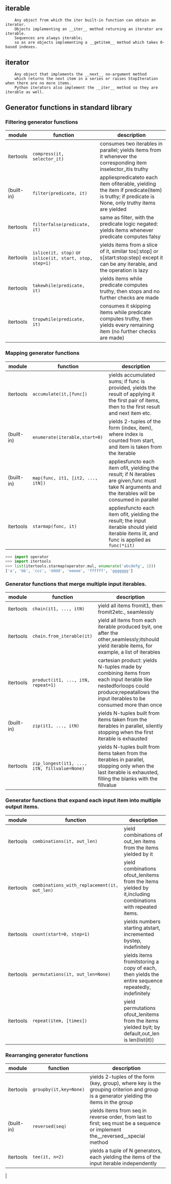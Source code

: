 ## iterable

```
    Any object from which the iter built-in function can obtain an iterator.
    Objects implementing an __iter__ method returning an iterator are iterable.
    Sequences are always iterable;
    so as are objects implementing a __getitem__ method which takes 0-based indexes.
```

## iterator

```
    Any object that implements the __next__ no-argument method
    which returns the next item in a series or raises StopIteration when there are no more items.
    Python iterators also implement the __iter__ method so they are iterable as well.
```

## Generator functions in standard library

### Filtering generator functions

  |module|function|description|
  |---|---|---|
  |itertools|`compress(it, selector_it)`|consumes two iterables in parallel; yields items from it whenever the corresponding item inselector_itis truthy|
  |(built-in)|`filter(predicate, it)`|appliespredicateto each item ofiterable, yielding the item if predicate(item) is truthy; if predicate is None, only truthy items are yielded|
  |itertools|`filterfalse(predicate, it)`|same as filter, with the predicate logic negated: yields items whenever predicate computes falsy|
  |itertools|`islice(it, stop)` or `islice(it, start, stop, step=1)`|yields items from a slice of it, similar tos[:stop] or s[start:stop:step] except it can be any iterable, and the operation is lazy|
  |itertools|`takewhile(predicate, it)`|yields items while predicate computes truthy, then stops and no further checks are made|
  |itertools|`tropwhile(predicate, it)`|consumes it skipping items while predicate computes truthy, then yields every remaining item (no further checks are made)|

### Mapping generator functions

|module|function|description|
|---|---|---|
|itertools|`accumulate(it,[func])`| yields accumulated sums; if func is provided, yields the result of applying it the first pair of items, then to the first result and next item etc.|
|(built-in)|`enumerate(iterable,start=0)`| yields 2-tuples of the form (index, item), where index is counted from start, and item is taken from the iterable|
|(built-in)|`map(func, it1, [it2, ..., itN])`| appliesfuncto each item ofit, yielding the result; if N iterables are given,func must take N arguments and the iterables will be consumed in parallel|
|itertools|`starmap(func, it)`|appliesfuncto each item ofit, yielding the result; the input iterable should yield iterable items iit, and func is applied as `func(*iit)`|
    
    
```python
>>> import operator
>>> import itertools
>>> list(itertools.starmap(operator.mul, enumerate('abcdefg', 1)))
['a', 'bb', 'ccc', 'dddd', 'eeeee', 'ffffff', 'ggggggg']
```

### Generator functions that merge multiple input iterables.

|module|function|description|
|---|---|--|
|itertools|`chain(it1, ..., itN)`|yield all items fromit1, then fromit2etc., seamlessly|
|itertools|`chain.from_iterable(it)`|yield all items from each iterable produced byit, one after the other,seamlessly;itshould yield iterable items, for example, a list of iterables|
|itertools|`product(it1, ..., itN, repeat=1)`|cartesian product: yields N-tuples made by combining items from each input iterable like nestedforloops could produce;repeatallows the input iterables to be consumed more than once|
|(built-in)|`zip(it1, ..., itN)`|yields N-tuples built from items taken from the iterables in parallel, silently stopping when the first iterable is exhausted|
|itertools|`zip_longest(it1, ..., itN, fillvalue=None)`|yields N-tuples built from items taken from the iterables in parallel, stopping only when the last iterable is exhausted, filling the blanks with the fillvalue|



### Generator functions that expand each input item into multiple output items.

|module|function|description|
|---|---|---|
|itertools|`combinations(it, out_len)`|yield combinations of out_len items from the items yielded by it|
|itertools|`combinations_with_replacement(it, out_len)`|yield combinations ofout_lenitems from the items yielded by it,including combinations with repeated items.|
|itertools|`count(start=0, step=1)`|yields numbers starting atstart, incremented bystep, indefinitely|
|itertools|`permutations(it, out_len=None)`|yields items fromitstoring a copy of each, then yields the entire sequence repeatedly, indefinitely|
|itertools|`repeat(item, [times])`|yield permutations ofout_lenitems from the items yielded byit; by default,out_len is len(list(it))|

### Rearranging generator functions

|module|function|description|
|---|---|---|
|itertools|`groupby(it,key=None)`|yields 2-tuples of the form (key, group), where key is the grouping criterion and group is a generator yielding the items in the group|
|(built-in)|`reversed(seq)`|yields items from seq in reverse order, from last to first; seq must be a sequence or implement the__reversed__special method|
|itertools|`tee(it, n=2)`|yields a tuple of N generators, each yielding the items of the input iterable independently
|
